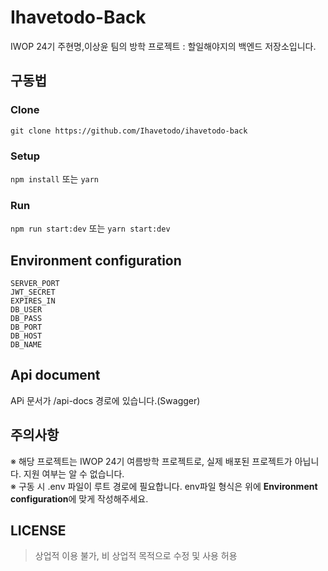 # Ihavetodo-Back

IWOP 24기 주현명,이상윤 팀의 방학 프로젝트 : 할일해야지의 백엔드 저장소입니다.

## 구동법

### Clone

`git clone https://github.com/Ihavetodo/ihavetodo-back`

### Setup

`npm install` 또는 `yarn`

### Run

`npm run start:dev` 또는 `yarn start:dev`

## Environment configuration

```
SERVER_PORT
JWT_SECRET
EXPIRES_IN
DB_USER
DB_PASS
DB_PORT
DB_HOST
DB_NAME
```

## Api document

APi 문서가 /api-docs 경로에 있습니다.(Swagger)

## 주의사항

※ 해당 프로젝트는 IWOP 24기 여름방학 프로젝트로, 실제 배포된 프로젝트가 아닙니다. 지원 여부는 알 수 없습니다. </br>
※ 구동 시 .env 파일이 루트 경로에 필요합니다. env파일 형식은 위에 **Environment configuration**에 맞게 작성해주세요.

## LICENSE

> 상업적 이용 불가, 비 상업적 목적으로 수정 및 사용 허용
